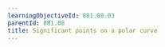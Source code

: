 ```yaml
---
learningObjectiveId: 081.08.03
parentId: 081.08
title: Significant points on a polar curve
---
```



